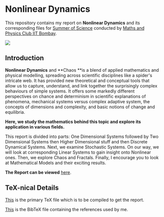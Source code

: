 Nonlinear Dynamics
==================

This repository contains my report on **Nonlinear Dynamics** and its
corresponding files for [Summer of Science](http://mnp-club.github.io/sos/)
conducted by [Maths and Physics Club IIT Bombay](http://mnp-club.github.io/).

![](Thumbnail.png)

Introduction
------------

**Nonlinear Dynamics** and **Chaos **is a blend of applied mathematics and
physical modelling, spreading across scientific disciplines like a spider's
intricate web. It has provided new theoretical and conceptual tools that allow
us to capture, understand, and link together the surprisingly complex behaviours
of simple systems. It offers some markedly different perspectives on chance and
determinism in scientific explanations of phenomena, mechanical systems versus
complex adaptive system, the concepts of dimensions and complexity, and basic
notions of change and equilibria.

**Here, we study the mathematics behind this topic and explore its application
in various fields.**

This report is divided into parts: One Dimensional Systems followed by Two
Dimensional Systems then Higher Dimensional stuff and then Discrete Dynamical
Systems. Next, we examine Stochastic Systems. On our way, we will look at
corresponding Linear Systems to gain insight onto Nonlinear ones. Then, we
explore Chaos and Fractals. Finally, I encourage you to look at Mathematical
Models and their exciting results.

**The Report can be viewed**
[here](https://github.com/paramrathour/Nonlinear-Dynamics/blob/master/Nonlinear%20Dynamics.pdf).

TeX-nical Details
-----------------

[This](https://github.com/paramrathour/Nonlinear-Dynamics/blob/master/Nonlinear%20Dynamics.tex)
is the primary TeX file which is to be compiled to get the report.

[This](https://github.com/paramrathour/Nonlinear-Dynamics/blob/master/References.bib)
is the BibTeX file containing the references used by me.